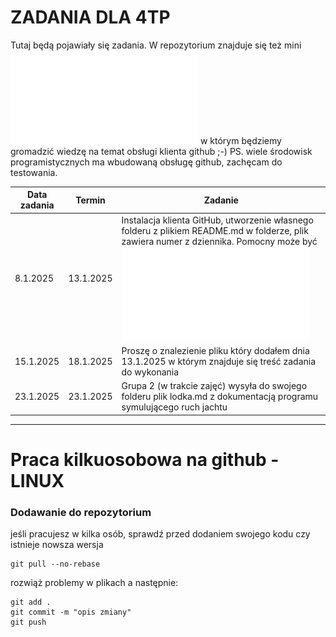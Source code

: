 # ZADANIA DLA 4TP

Tutaj będą pojawiały się zadania.
W repozytorium znajduje się też mini ![podręcznik](github_klient.pdf) w którym będziemy gromadzić wiedzę na temat obsługi klienta github ;-)
PS. wiele środowisk programistycznych ma wbudowaną obsługę github, zachęcam do testowania.

| Data zadania | Termin    |  Zadanie                                                                        |
|--------------|-----------|--------------------------------------------------------------------------------|
| 8.1.2025     | 13.1.2025 | Instalacja klienta GitHub, utworzenie własnego folderu z plikiem README.md w folderze, plik zawiera numer z dziennika. Pomocny może być ![podręcznik](github_klient.pdf)  |
| 15.1.2025    | 18.1.2025 | Proszę o znalezienie pliku który dodałem dnia 13.1.2025 w którym znajduje się treść zadania do wykonania |
| 23.1.2025    | 23.1.2025 | Grupa 2 (w trakcie zajęć) wysyła do swojego folderu plik lodka.md z dokumentacją programu symulującego ruch jachtu |


---

# Praca kilkuosobowa na github - LINUX

### Dodawanie do repozytorium 

jeśli pracujesz w kilka osób, sprawdź przed dodaniem swojego kodu czy istnieje nowsza wersja

```
git pull --no-rebase
```

rozwiąż problemy w plikach a następnie:

```
git add .
git commit -m "opis zmiany"
git push
```
